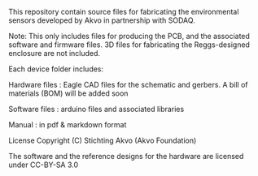 This repository contain source files for fabricating the environmental sensors developed by Akvo in partnership with SODAQ. 

Note: This only includes files for producing the PCB, and the associated software and firmware files. 3D files for fabricating the Reggs-designed enclosure are not included.

Each device folder includes:

Hardware files : Eagle CAD files for the schematic and gerbers. A bill of materials (BOM) will be added soon

Software files : arduino files and associated libraries

Manual : in pdf & markdown format

License
Copyright (C) Stichting Akvo (Akvo Foundation)

The software and the reference designs for the hardware are licensed under CC-BY-SA 3.0

